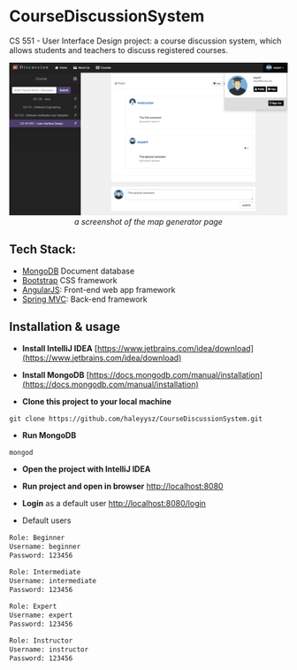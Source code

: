 # CourseDiscussionSystem
CS 551 - User Interface Design project: a course discussion system, which allows students and teachers to discuss registered courses.

<p align="center">
  <img src="https://github.com/haleyysz/CourseDiscussionSystem/blob/master/screenshot.png">
  <br>
  <i>a screenshot of the map generator page</i>
</p>

## Tech Stack:
* [MongoDB](https://www.mongodb.com/) Document database
* [Bootstrap](https://getbootstrap.com/docs/3.4/) CSS framework
* [AngularJS](https://angularjs.org/): Front-end web app framework
* [Spring MVC](https://docs.spring.io/spring/docs/current/spring-framework-reference/web.html): Back-end framework

## Installation & usage
* **Install IntelliJ IDEA**  [https://www.jetbrains.com/idea/download](https://www.jetbrains.com/idea/download)
* **Install MongoDB**  [https://docs.mongodb.com/manual/installation](https://docs.mongodb.com/manual/installation)<br>

* **Clone this project to your local machine**
```
git clone https://github.com/haleyysz/CourseDiscussionSystem.git
```
* **Run MongoDB**
```
mongod
```
* **Open the project with IntelliJ IDEA**
* **Run project and open in browser** [http://localhost:8080](http://localhost:8080)

* **Login** as a default user [http://localhost:8080/login](http://localhost:8080/login)<br>
* Default users
```
Role: Beginner
Username: beginner
Password: 123456
```
```
Role: Intermediate
Username: intermediate
Password: 123456
```
```
Role: Expert
Username: expert
Password: 123456
```
```
Role: Instructor
Username: instructor
Password: 123456
```
